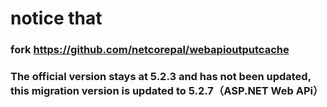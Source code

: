 # notice that

### fork https://github.com/netcorepal/webapioutputcache

### The official version stays at 5.2.3 and has not been updated, this migration version is updated to 5.2.7（ASP.NET Web APi）
